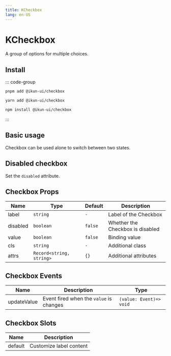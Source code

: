 ```yaml
---
title: KCheckbox
lang: en-US
---
```


# KCheckbox

A group of options for multiple choices.

## Install

::: code-group

```bash [pnpm]
pnpm add @ikun-ui/checkbox
```

```bash [yarn]
yarn add @ikun-ui/checkbox
```

```bash [npm]
npm install @ikun-ui/checkbox
```

:::

## Basic usage

Checkbox can be used alone to switch between two states.

<demo src="../../../../example/checkbox/basic.svelte" github="Checkbox"></demo>

## Disabled checkbox

Set the `disabled` attribute.

<demo src="../../../../example/checkbox/disabled.svelte" github="Checkbox"></demo>

## Checkbox Props

| Name     | Type                     | Default | Description                      |
| -------- | ------------------------ | ------- | -------------------------------- |
| label    | `string`                 | `-`     | Label of the Checkbox            |
| disabled | `boolean`                | `false` | Whether the Checkbox is disabled |
| value    | `boolean`                | `false` | Binding value                    |
| cls      | `string`                 | `-`     | Additional class                 |
| attrs    | `Record<string, string>` | `{}`    | Additional attributes            |

## Checkbox Events

| Name        | Description                             | Type                    |
| ----------- | --------------------------------------- | ----------------------- |
| updateValue | Event fired when the `value` is changes | `(value: Event)=> void` |

## Checkbox Slots

| Name    | Description             |
| ------- | ----------------------- |
| default | Customize label content |
